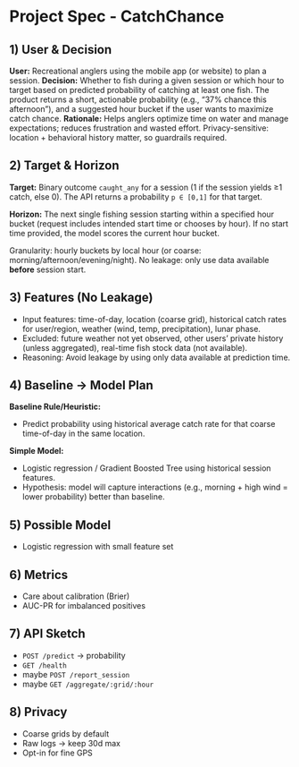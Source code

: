 # Project Spec - CatchChance

## 1) User & Decision
**User:** Recreational anglers using the mobile app (or website) to plan a session.
**Decision:** Whether to fish during a given session or which hour to target based on predicted probability of catching at least one fish. The product returns a short, actionable probability (e.g., “37% chance this afternoon”), and a suggested hour bucket if the user wants to maximize catch chance.
**Rationale:** Helps anglers optimize time on water and manage expectations; reduces frustration and wasted effort. Privacy-sensitive: location + behavioral history matter, so guardrails required.

## 2) Target & Horizon
**Target:** Binary outcome `caught_any` for a session (1 if the session yields ≥1 catch, else 0). The API returns a probability `p ∈ [0,1]` for that target.

**Horizon:** The next single fishing session starting within a specified hour bucket (request includes intended start time or chooses by hour). If no start time provided, the model scores the current hour bucket.

Granularity: hourly buckets by local hour (or coarse: morning/afternoon/evening/night). No leakage: only use data available **before** session start.

## 3) Features (No Leakage)
- Input features: time-of-day, location (coarse grid), historical catch rates for user/region, weather (wind, temp, precipitation), lunar phase.  
- Excluded: future weather not yet observed, other users’ private history (unless aggregated), real-time fish stock data (not available).  
- Reasoning: Avoid leakage by using only data available at prediction time.  

## 4) Baseline → Model Plan
**Baseline Rule/Heuristic:**  
- Predict probability using historical average catch rate for that coarse time-of-day in the same location.  

**Simple Model:**  
- Logistic regression / Gradient Boosted Tree using historical session features.  
- Hypothesis: model will capture interactions (e.g., morning + high wind = lower probability) better than baseline.  

## 5) Possible Model
- Logistic regression with small feature set

## 6) Metrics
- Care about calibration (Brier)
- AUC-PR for imbalanced positives

## 7) API Sketch
- `POST /predict` → probability
- `GET /health`
- maybe `POST /report_session`
- maybe `GET /aggregate/:grid/:hour`

## 8) Privacy
- Coarse grids by default
- Raw logs → keep 30d max
- Opt-in for fine GPS